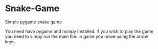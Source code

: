 # Snake-Game
Simple pygame snake game

You need have pygame and numpy installed. If you wish to play the game you need to simpy run the main file.
In game you move using the arrow keys.

